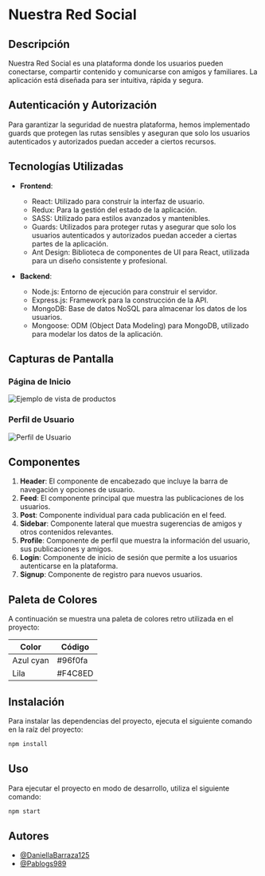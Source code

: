 # Nuestra Red Social

## Descripción

Nuestra Red Social es una plataforma donde los usuarios pueden conectarse, compartir contenido y comunicarse con amigos y familiares. La aplicación está diseñada para ser intuitiva, rápida y segura.

## Autenticación y Autorización

Para garantizar la seguridad de nuestra plataforma, hemos implementado guards que protegen las rutas sensibles y aseguran que solo los usuarios autenticados y autorizados puedan acceder a ciertos recursos.

## Tecnologías Utilizadas

-   **Frontend**:

    -   React: Utilizado para construir la interfaz de usuario.
    -   Redux: Para la gestión del estado de la aplicación.
    -   SASS: Utilizado para estilos avanzados y mantenibles.
    -   Guards: Utilizados para proteger rutas y asegurar que solo los usuarios autenticados y autorizados puedan acceder a ciertas partes de la aplicación.
    -   Ant Design: Biblioteca de componentes de UI para React, utilizada para un diseño consistente y profesional.

-   **Backend**:
    -   Node.js: Entorno de ejecución para construir el servidor.
    -   Express.js: Framework para la construcción de la API.
    -   MongoDB: Base de datos NoSQL para almacenar los datos de los usuarios.
    -   Mongoose: ODM (Object Data Modeling) para MongoDB, utilizado para modelar los datos de la aplicación.

## Capturas de Pantalla

### Página de Inicio

![Ejemplo de vista de productos](src/assets/screenshots/screenProducts.png)

### Perfil de Usuario

![Perfil de Usuario](screenshots/user-profile.png)

## Componentes

1. **Header**: El componente de encabezado que incluye la barra de navegación y opciones de usuario.
2. **Feed**: El componente principal que muestra las publicaciones de los usuarios.
3. **Post**: Componente individual para cada publicación en el feed.
4. **Sidebar**: Componente lateral que muestra sugerencias de amigos y otros contenidos relevantes.
5. **Profile**: Componente de perfil que muestra la información del usuario, sus publicaciones y amigos.
6. **Login**: Componente de inicio de sesión que permite a los usuarios autenticarse en la plataforma.
7. **Signup**: Componente de registro para nuevos usuarios.

## Paleta de Colores

A continuación se muestra una paleta de colores retro utilizada en el proyecto:

| Color     | Código  |
| --------- | ------- |
| Azul cyan | #96f0fa |
| Lila      | #F4C8ED |

## Instalación

Para instalar las dependencias del proyecto, ejecuta el siguiente comando en la raíz del proyecto:

```bash
npm install
```

## Uso

Para ejecutar el proyecto en modo de desarrollo, utiliza el siguiente comando:

```bash
npm start
```

## Autores

-   [@DaniellaBarraza125](https://github.com/DaniellaBarraza125)
-   [@Pablogs989](https://github.com/Pablogs989)
